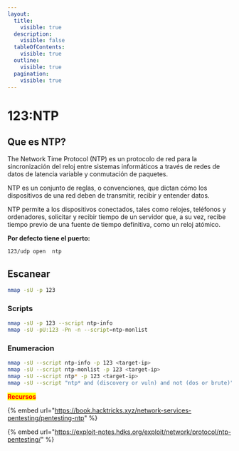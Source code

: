 ```yaml
---
layout:
  title:
    visible: true
  description:
    visible: false
  tableOfContents:
    visible: true
  outline:
    visible: true
  pagination:
    visible: true
---
```


# 123:NTP

## Que es NTP?

The Network Time Protocol  (NTP) es un protocolo de red para la sincronización del reloj entre sistemas informáticos a través de redes de datos de latencia variable y conmutación de paquetes.

NTP es un conjunto de reglas, o convenciones, que dictan cómo los dispositivos de una red deben de transmitir, recibir y entender datos.&#x20;

NTP permite a los dispositivos conectados, tales como relojes, teléfonos y ordenadores, solicitar y recibir tiempo de un servidor que, a su vez, recibe tiempo previo de una fuente de tiempo definitiva, como un reloj atómico.

**Por defecto tiene el puerto:**

```bash
123/udp open  ntp 
```

## Escanear

```bash
nmap -sU -p 123 
```

### Scripts

```bash
nmap -sU -p 123 --script ntp-info
nmap -sU -pU:123 -Pn -n --script=ntp-monlist
```

### Enumeracion

```bash
nmap -sU --script ntp-info -p 123 <target-ip>
nmap -sU --script ntp-monlist -p 123 <target-ip>
nmap -sU --script ntp* -p 123 <target-ip>
nmap -sU --script "ntp* and (discovery or vuln) and not (dos or brute)" -p 123 <target-ip>
```





<mark style="color:red;">**Recursos**</mark>

{% embed url="https://book.hacktricks.xyz/network-services-pentesting/pentesting-ntp" %}

{% embed url="https://exploit-notes.hdks.org/exploit/network/protocol/ntp-pentesting/" %}
